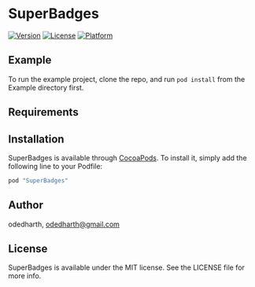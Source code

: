 # SuperBadges

[![Version](https://img.shields.io/cocoapods/v/SuperBadges.svg?style=flat)](http://cocoapods.org/pods/SuperBadges)
[![License](https://img.shields.io/cocoapods/l/SuperBadges.svg?style=flat)](http://cocoapods.org/pods/SuperBadges)
[![Platform](https://img.shields.io/cocoapods/p/SuperBadges.svg?style=flat)](http://cocoapods.org/pods/SuperBadges)

## Example

To run the example project, clone the repo, and run `pod install` from the Example directory first.

## Requirements

## Installation

SuperBadges is available through [CocoaPods](http://cocoapods.org). To install
it, simply add the following line to your Podfile:

```ruby
pod "SuperBadges"
```

## Author

odedharth, odedharth@gmail.com

## License

SuperBadges is available under the MIT license. See the LICENSE file for more info.
